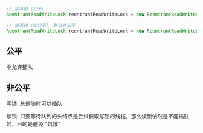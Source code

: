 ```java
// 读写锁（公平）
ReentrantReadWriteLock reentrantReadWriteLock = new ReentrantReadWriteLock(true);

// 读写锁（非公平） 默认非公平
ReentrantReadWriteLock reentrantReadWriteLock = new ReentrantReadWriteLock(false);
```

## 公平

不允许插队



## 非公平

写锁:  总是随时可以插队

读锁: 只要等待队列的头结点是尝试获取写锁的线程，那么读锁依然是不能插队的，目的是避免 "饥饿" 







